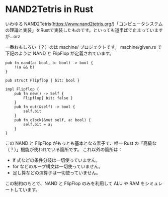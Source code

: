 # NAND2Tetris in Rust

いわゆる NAND2Tetris(https://www.nand2tetris.org/)「コンピュータシステムの理論と実装」をRustで実装したものです。といっても道半ばで止まっていますが…orz

一番おもしろい（？）のは machine/ プロジェクトです。
machine/given.rs で下記のように NAND と FlipFlop が定義されています。

```
pub fn nand(a: bool, b: bool) -> bool {
    !(a && b)
}

pub struct Flipflop { bit: bool }

impl Flipflop {
    pub fn new() -> Self {
        Flipflop{ bit: false }
    }
    pub fn out(&self) -> bool {
        self.bit
    }
    pub fn clock(&mut self, a: bool) {
        self.bit = a;
    }
}
```

この NAND と FlipFlop がもっとも基本となる素子で、唯一 Rust の「高級な（？）」機能が使われている箇所です。
これ以外の箇所は：

* if 式などの条件分岐は一切使っていません。
* for などのループ構文は一切使っていません。
* 足し算などの演算子は一切使っていません。

この制約のもとで、NAND と FlipFlop のみを利用して ALU や RAM をシミュレートしています。
